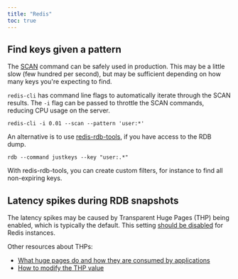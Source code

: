 ```yaml
---
title: "Redis"
toc: true
---
```


## Find keys given a pattern

The [SCAN](https://redis.io/commands/scan/) command can be safely used in
production. This may be a little slow (few hundred per second), but may be
sufficient depending on how many keys you're expecting to find.

`redis-cli` has command line flags to automatically iterate through the SCAN
results. The `-i` flag can be passed to throttle the SCAN commands, reducing
CPU usage on the server.

```
redis-cli -i 0.01 --scan --pattern 'user:*'
```

An alternative is to use
[redis-rdb-tools](https://github.com/sripathikrishnan/redis-rdb-tools), if you
have access to the RDB dump.

```
rdb --command justkeys --key "user:.*"
```

With redis-rdb-tools, you can create custom filters, for instance to find all
non-expiring keys.

## Latency spikes during RDB snapshots

The latency spikes may be caused by Transparent Huge Pages (THP) being enabled,
which is typically the default. This setting [should be
disabled](https://redis.io/docs/reference/optimization/latency/#latency-induced-by-transparent-huge-pages)
for Redis instances.

Other resources about THPs:

- [What huge pages do and how they are consumed by applications](https://docs.openshift.com/container-platform/4.7/scalability_and_performance/what-huge-pages-do-and-how-they-are-consumed-by-apps.html)
- [How to modify the THP value](https://www.mongodb.com/docs/v5.0/tutorial/transparent-huge-pages/)
